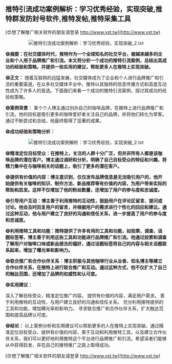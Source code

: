 ## **推特引流成功案例解析：学习优秀经验，实现突破,推特群发防封号软件,推特发帖,推特采集工具**

[😍想了解推广相关软件的朋友请登录 http://www.vst.tw](http://www.vst.tw)

 <center><img src="https://vst.tw/MP4/tuiguang/png/1.png" alt="推特引流成功案例解析：学习优秀经验，实现突破_2.txt"></center>

**😄摘要：在社交媒体时代，推特作为一个全球知名的社交平台，被越来越多的企业和个人用于品牌推广和引流。本文将分析一个成功的推特引流案例，总结出其成功的经验和策略，并提供一些实用的建议，帮助更多人在推特上实现突破。**

**😄正文：**
随着互联网的迅猛发展，社交媒体成为了企业和个人进行品牌推广和引流的重要渠道。在众多社交媒体平台中，推特以其独特的信息传播方式和高度互动性成为了许多人的首选。下面我们来看一个成功的推特引流案例，探讨其成功的经验和策略。

**😄案例背景：**
某个个人博主通过创办自己的咖啡品牌，在推特上进行品牌推广和引流。他的目标是吸引更多的咖啡爱好者关注自己的品牌，并将他们转化为常客。通过不断尝试和总结，他最终取得了显著的成果。

**😄成功经验和策略分析：**

 <center><img src="https://vst.tw/MP4/tuiguang/png/6.png" alt="推特引流成功案例解析：学习优秀经验，实现突破_2.txt"></center>

**😄精准定位目标受众：在推特上，关注的人群十分广泛，但并非所有人都是该咖啡品牌的潜在客户。博主通过调研和分析，明确了自己目标受众的特征和兴趣，将精力集中在与咖啡相关的话题上，吸引了更多的潜在客户。**

**😄提供有价值的内容：博主意识到，仅仅发布品牌信息是无法吸引用户的，他开始提供有关咖啡的知识、制作方法、新品推荐等有价值的内容，为用户带来实际的帮助和启发。这样不仅增加了他的粉丝数量，还增加了用户的参与度和忠诚度。**

**😄引导用户互动：博主善于利用推特的互动性，鼓励用户在评论区留言、提问或讨论。他会及时回复用户的留言，并根据用户的需求进行个性化的回应和建议。通过这种互动，他与用户建立了良好的沟通和信任关系，进一步提高了用户的参与度和忠诚度。**

**😄利用推特工具和功能：推特提供了许多有用的工具和功能，如投票、调查、话题标签等，博主善于利用这些工具和功能进行品牌推广和引流。他通过投票和调查了解用户对咖啡口味或新品想法的偏好，通过话题标签将自己的内容与相关话题联系起来，增加了曝光率和影响力。**

**😄联合推广和合作伙伴关系：博主积极与其他咖啡行业从业者、知名博主等建立合作伙伴关系，在推特上进行联合推广和互动。通过这种方式，他不仅扩大了自己的触达范围，还增加了品牌的权威性和认可度。**

**😄实用建议：**

深入了解目标受众，精准定位推广内容。
提供有价值的内容，满足用户需求。
善于利用推特的互动性，与用户建立良好的沟通和信任关系。
充分利用推特提供的工具和功能，增加曝光率和影响力。
寻求联合推广和合作伙伴关系，扩大触达范围和提高品牌认可度。

**😄结论：**
以上案例分析和实用建议可以帮助更多的人在推特上实现突破。通过精准定位目标受众、提供有价值的内容、善于互动和利用推特工具，以及建立合作伙伴关系，我们可以更好地利用推特这个平台进行品牌推广和引流。希望读者们能够从中获得启发，并在自己的推特推广之路上取得成功。

[😍想了解推广相关软件的朋友请登录 http://www.vst.tw](http://www.vst.tw)



